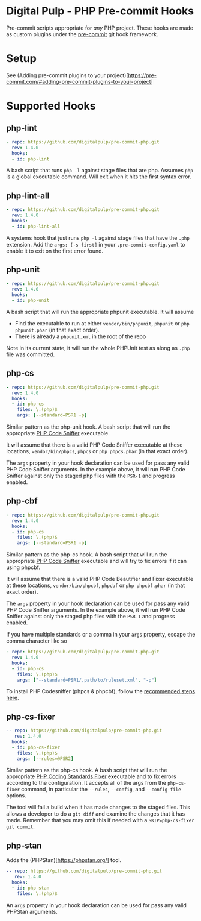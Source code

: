 # Digital Pulp - PHP Pre-commit Hooks

Pre-commit scripts appropriate for *any* PHP project. These hooks are made as custom plugins under the [pre-commit](http://pre-commit.com/#new-hooks) git hook framework.

# Setup

See (Adding pre-commit plugins to your project)[https://pre-commit.com/#adding-pre-commit-plugins-to-your-project]

# Supported Hooks

## php-lint

```yaml
- repo: https://github.com/digitalpulp/pre-commit-php.git
  rev: 1.4.0
  hooks:
  - id: php-lint
```

A bash script that runs `php -l` against stage files that are php. Assumes `php` is a global executable command. Will exit when it hits the first syntax error.

## php-lint-all

```yaml
- repo: https://github.com/digitalpulp/pre-commit-php.git
  rev: 1.4.0
  hooks:
  - id: php-lint-all
```

A systems hook that just runs `php -l` against stage files that have the `.php` extension. Add the `args: [-s first]` in your `.pre-commit-config.yaml` to enable it to exit on the first error found.

## php-unit


```yaml
- repo: https://github.com/digitalpulp/pre-commit-php.git
  rev: 1.4.0
  hooks:
  - id: php-unit
```

A bash script that will run the appropriate phpunit executable. It will assume

  - Find the executable to run at either `vendor/bin/phpunit`, `phpunit` or `php phpunit.phar` (in that exact order).
  - There is already a `phpunit.xml` in the root of the repo

Note in its current state, it will run the whole PHPUnit test as along as `.php` file was committed.

## php-cs

```yaml
- repo: https://github.com/digitalpulp/pre-commit-php.git
  rev: 1.4.0
  hooks:
  - id: php-cs
    files: \.(php)$
    args: [--standard=PSR1 -p]
```

Similar pattern as the php-unit hook. A bash script that will run the appropriate [PHP Code Sniffer](https://github.com/squizlabs/PHP_CodeSniffer) executable.

It will assume that there is a valid PHP Code Sniffer executable at these locations, `vendor/bin/phpcs`, `phpcs` or `php phpcs.phar` (in that exact order).

The `args` property in your hook declaration can be used for pass any valid PHP Code Sniffer arguments. In the example above, it will run PHP Code Sniffer against only the staged php files with the `PSR-1` and progress enabled.

## php-cbf

```yaml
- repo: https://github.com/digitalpulp/pre-commit-php.git
  rev: 1.4.0
  hooks:
  - id: php-cs
    files: \.(php)$
    args: [--standard=PSR1 -p]
```
Similar pattern as the php-cs hook. A bash script that will run the appropriate [PHP Code Sniffer](https://github.com/squizlabs/PHP_CodeSniffer) executable and will try to fix errors if it can using phpcbf.

It will assume that there is a valid PHP Code Beautifier and Fixer executable at these locations, `vendor/bin/phpcbf`, `phpcbf` or `php phpcbf.phar` (in that exact order).

The `args` property in your hook declaration can be used for pass any valid PHP Code Sniffer arguments. In the example above, it will run PHP Code Sniffer against only the staged php files with the `PSR-1` and progress enabled.

If you have multiple standards or a comma in your `args` property, escape the comma character like so

```yaml
- repo: https://github.com/digitalpulp/pre-commit-php.git
  rev: 1.4.0
  hooks:
  - id: php-cs
    files: \.(php)$
    args: ["--standard=PSR1/,path/to/ruleset.xml", "-p"]
```

To install PHP Codesniffer (phpcs & phpcbf), follow the [recommended steps here](https://github.com/squizlabs/PHP_CodeSniffer#installation).

## php-cs-fixer
```yaml
-- repo: https://github.com/digitalpulp/pre-commit-php.git
   rev: 1.4.0
  hooks:
  - id: php-cs-fixer
    files: \.(php)$
    args: [--rules=@PSR2]
```
Similar pattern as the php-cs hook. A bash script that will run the appropriate [PHP Coding Standards Fixer](https://cs.symfony.com/) executable and to fix errors according to the configuration. It accepts all of the args from the `php-cs-fixer` command, in particular the `--rules`, `--config`, and `--config-file` options.

The tool will fail a build when it has made changes to the staged files. This allows a developer to do a `git diff` and examine the changes that it has made. Remember that you may omit this if needed with a `SKIP=php-cs-fixer git commit`.

## php-stan

Adds the (PHPStan)[https://phpstan.org/] tool.



```yaml
-- repo: https://github.com/digitalpulp/pre-commit-php.git
   rev: 1.4.0
  hooks:
  - id: php-stan
    files: \.(php)$
```

An `args` property in your hook declaration can be used for pass any valid PHPStan arguments.
